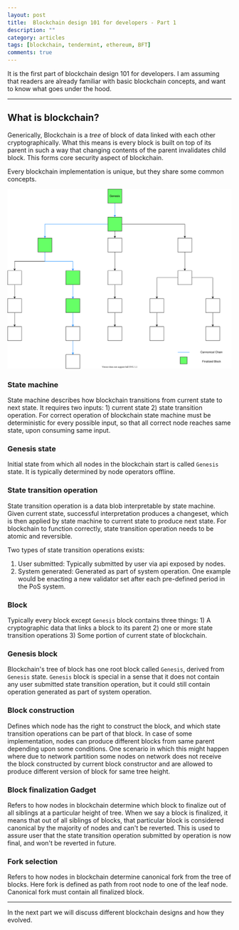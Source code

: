 ```yaml
---
layout: post
title:  Blockchain design 101 for developers - Part 1
description: ""
category: articles
tags: [blockchain, tendermint, ethereum, BFT]
comments: true
---
```


It is the first part of blockchain design 101 for developers. I am assuming that readers are already familiar with basic blockchain concepts, and want to know what goes under the hood.

-------

## What is blockchain?
Generically, Blockchain is a *tree* of block of data linked with each other cryptographically. What this means is every block is built on top of its parent in such a way that changing contents of the parent invalidates child block. This forms core security aspect of blockchain.

Every blockchain implementation is unique, but they share some common concepts.

<img src="/public/assets/blockchain-example.svg" alt="Sample blockchain" style="width:800px;"/>

### State machine
State machine describes how blockchain transitions from current state to next state. It requires two inputs: 1) current state 2) state transition operation. For correct operation of blockchain state machine must be deterministic for every possible input, so that all correct node reaches same state, upon consuming same input.

### Genesis state
Initial state from which all nodes in the blockchain start is called `Genesis` state. It is typically determined by node operators offline.

### State transition operation
State transition operation is a data blob interpretable by state machine. Given current state, successful interpretation produces a changeset, which is then applied by state machine to current state to produce next state. For blockchain to function correctly, state transition operation needs to be atomic and reversible. 

Two types of state transition operations exists: 
1. User submitted: Typically submitted by user via api exposed by nodes.
2. System generated: Generated as part of system operation. One example would be enacting a new validator set after each pre-defined period in the PoS system.

### Block
Typically every block except `Genesis` block contains three things: 1) A cryptographic data that links a block to its parent 2) one or more state transition operations 3) Some portion of current state of blockchain.

### Genesis block
Blockchain's tree of block has one root block called `Genesis`, derived from `Genesis` state. `Genesis` block is special in a sense that it does not contain any user submitted state transition operation, but it could still contain operation generated as part of system operation.

### Block construction
Defines which node has the right to construct the block, and which state transition operations can be part of that block. In case of some implementation, nodes can produce different blocks from same parent depending upon some conditions. One scenario in which this might happen where due to network partition some nodes on network does not receive the block constructed by current block constructor and are allowed to produce different version of block for same tree height.

### Block finalization Gadget
Refers to how nodes in blockchain determine which block to finalize out of all siblings at a particular height of tree. When we say a block is finalized, it means that out of all siblings of blocks, that particular block is considered canonical by the majority of nodes and can't be reverted. This is used to assure user that the state transition operation submitted by operation is now final, and won't be reverted in future.

### Fork selection
Refers to how nodes in blockchain determine canonical fork from the tree of blocks. Here fork is defined as path from root node to one of the leaf node. Canonical fork must contain all finalized block.

--------

In the next part we will discuss different blockchain designs and how they evolved.
